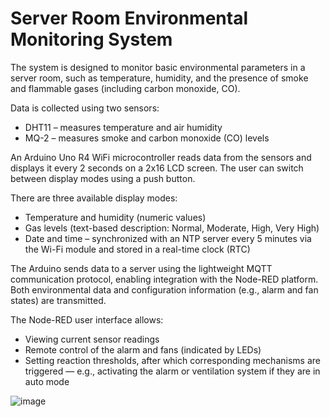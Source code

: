 # Server Room Environmental Monitoring System

The system is designed to monitor basic environmental parameters in a server room, such as temperature, humidity, and the presence of smoke and flammable gases (including carbon monoxide, CO).

Data is collected using two sensors:
- DHT11 – measures temperature and air humidity
- MQ-2 – measures smoke and carbon monoxide (CO) levels

An Arduino Uno R4 WiFi microcontroller reads data from the sensors and displays it every 2 seconds on a 2x16 LCD screen. The user can switch between display modes using a push button. 

There are three available display modes:
- Temperature and humidity (numeric values)
- Gas levels (text-based description: Normal, Moderate, High, Very High)
- Date and time – synchronized with an NTP server every 5 minutes via the Wi-Fi module and stored in a real-time clock (RTC)

The Arduino sends data to a server using the lightweight MQTT communication protocol, enabling integration with the Node-RED platform. Both environmental data and configuration information (e.g., alarm and fan states) are transmitted.

The Node-RED user interface allows:
- Viewing current sensor readings
- Remote control of the alarm and fans (indicated by LEDs)
- Setting reaction thresholds, after which corresponding mechanisms are triggered — e.g., activating the alarm or ventilation system if they are in auto mode

![image](https://github.com/user-attachments/assets/351de995-41e5-4ae4-bb39-76c9ffc91512)
